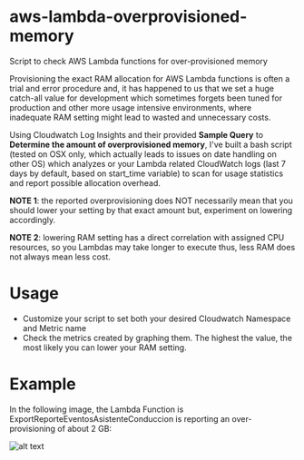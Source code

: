 # aws-lambda-overprovisioned-memory
Script to check AWS Lambda functions for over-provisioned memory

Provisioning the exact RAM allocation for AWS Lambda functions is often a trial and error procedure and, it has happened to us that we set a huge catch-all value for development which sometimes forgets been tuned for production and other more usage intensive environments, where inadequate RAM setting might lead to wasted and unnecessary costs.

Using Cloudwatch Log Insights and their provided **Sample Query** to **Determine the amount of overprovisioned memory**, I've built a bash script (tested on OSX only, which actually leads to issues on date handling on other OS) which analyzes or your Lambda related CloudWatch logs (last 7 days by default, based on start_time variable) to scan for usage statistics and report possible allocation overhead.

**NOTE 1**: the reported overprovisioning does NOT necessarily mean that you should lower your setting by that exact amount but, experiment on lowering accordingly.

**NOTE 2**: lowering RAM setting has a direct correlation with assigned CPU resources, so you Lambdas may take longer to execute thus, less RAM does not always mean less cost.

# Usage

- Customize your script to set both your desired Cloudwatch Namespace and Metric name
- Check the metrics created by graphing them. The highest the value, the most likely you can lower your RAM setting.

# Example

In the following image, the Lambda Function is ExportReporteEventosAsistenteConduccion is reporting an over-provisioning of about 2 GB:

![alt text](http://url/to/img.png)


